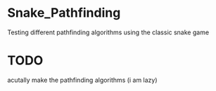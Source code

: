 # Snake_Pathfinding
Testing different pathfinding algorithms using the classic snake game

# TODO
acutally make the pathfinding algorithms (i am lazy)
